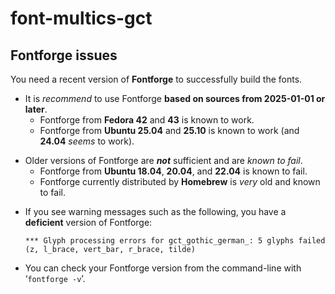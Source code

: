 <!-- SPDX-License-Identifier: Multics or MIT-0 -->
<!-- Copyright (c) 2025 Jeffrey H. Johnson -->
<!-- scspell-id: 73135104-9b3c-11f0-b48f-80ee73e9b8e7 -->
# font-multics-gct

## Fontforge issues

You need a recent version of **Fontforge** to successfully build the fonts.

* It is *recommend* to use Fontforge **based on sources from 2025-01-01 or later**.
  * Fontforge from **Fedora 42** and **43** is known to work.
  * Fontforge from **Ubuntu 25.04** and **25.10** is known to work (and **24.04** *seems* to work).
[]()

[]()
* Older versions of Fontforge are ***not*** sufficient and are *known to fail*.
  * Fontforge from **Ubuntu 18.04**, **20.04**, and **22.04** is known to fail.
  * Fontforge currently distributed by **Homebrew** is *very* old and known to fail.
[]()

[]()
* If you see warning messages such as the following, you have a **deficient** version of Fontforge:

  ```
  *** Glyph processing errors for gct_gothic_german_: 5 glyphs failed (z, l_brace, vert_bar, r_brace, tilde)
  ```
[]()

[]()
*  You can check your Fontforge version from the command-line with ‘`fontforge -v`’.

